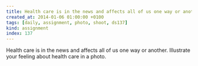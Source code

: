 ```yaml
---
title: Health care is in the news and affects all of us one way or another. Illustrate your feeling about health care in a photo.
created_at: 2014-01-06 01:00:00 +0100
tags: [daily, assignment, photo, shoot, ds137]
kind: assignment
index: 137
---
```


Health care is in the news and affects all of us one way or another. Illustrate your feeling about health care in a photo.
